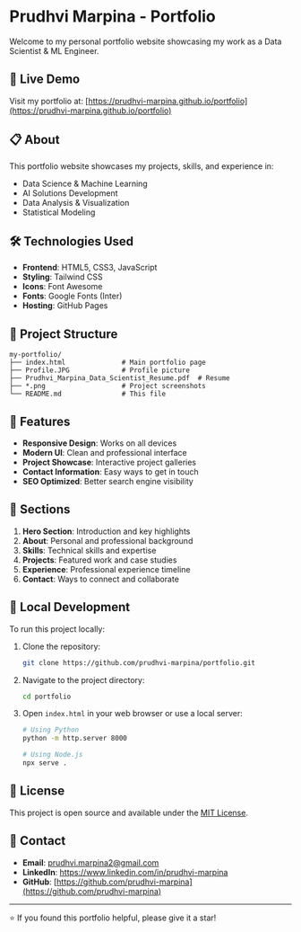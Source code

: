 # Prudhvi Marpina - Portfolio

Welcome to my personal portfolio website showcasing my work as a Data Scientist & ML Engineer.

## 🚀 Live Demo

Visit my portfolio at: [https://prudhvi-marpina.github.io/portfolio](https://prudhvi-marpina.github.io/portfolio)

## 📋 About

This portfolio website showcases my projects, skills, and experience in:
- Data Science & Machine Learning
- AI Solutions Development
- Data Analysis & Visualization
- Statistical Modeling

## 🛠️ Technologies Used

- **Frontend**: HTML5, CSS3, JavaScript
- **Styling**: Tailwind CSS
- **Icons**: Font Awesome
- **Fonts**: Google Fonts (Inter)
- **Hosting**: GitHub Pages

## 📁 Project Structure

```
my-portfolio/
├── index.html              # Main portfolio page
├── Profile.JPG             # Profile picture
├── Prudhvi_Marpina_Data_Scientist_Resume.pdf  # Resume
├── *.png                   # Project screenshots
└── README.md               # This file
```

## 🎯 Features

- **Responsive Design**: Works on all devices
- **Modern UI**: Clean and professional interface
- **Project Showcase**: Interactive project galleries
- **Contact Information**: Easy ways to get in touch
- **SEO Optimized**: Better search engine visibility

## 📱 Sections

1. **Hero Section**: Introduction and key highlights
2. **About**: Personal and professional background
3. **Skills**: Technical skills and expertise
4. **Projects**: Featured work and case studies
5. **Experience**: Professional experience timeline
6. **Contact**: Ways to connect and collaborate

## 🔧 Local Development

To run this project locally:

1. Clone the repository:
   ```bash
   git clone https://github.com/prudhvi-marpina/portfolio.git
   ```

2. Navigate to the project directory:
   ```bash
   cd portfolio
   ```

3. Open `index.html` in your web browser or use a local server:
   ```bash
   # Using Python
   python -m http.server 8000
   
   # Using Node.js
   npx serve .
   ```

## 📄 License

This project is open source and available under the [MIT License](LICENSE).

## 🤝 Contact

- **Email**: prudhvi.marpina2@gmail.com
- **LinkedIn**: https://www.linkedin.com/in/prudhvi-marpina
- **GitHub**: [https://github.com/prudhvi-marpina](https://github.com/prudhvi-marpina)

---

⭐ If you found this portfolio helpful, please give it a star!